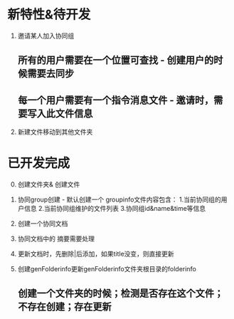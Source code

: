 <!--
 * @Author: your name
 * @Date: 2019-10-12 17:30:56
 * @LastEditTime: 2019-11-18 13:50:07
 * @LastEditors: Please set LastEditors
 * @Description: In User Settings Edit
 * @FilePath: /rebuild_flutter/README.md
 -->

# 新特性&待开发

1. 邀请某人加入协同组
   ## 所有的用户需要在一个位置可查找 - 创建用户的时候需要去同步
   ## 每一个用户需要有一个指令消息文件 - 邀请时，需要写入此文件信息

2. 新建文件移动到其他文件夹

# 已开发完成

0. 创建文件夹& 创建文件

1. 协同group创建 - 默认创建一个  groupinfo文件内容包含： 1.当前协同组的用户信息 2.当前协同组维护的文件列表 3.协同组id&name&time等信息

2. 创建一个协同文档

3. 协同文档中的 摘要需要处理

4. 更新文档时，先删除|后添加，如果title没变，则直接更新

5. 创建genFolderinfo更新genFolderinfo文件夹根目录的folderinfo
   ## 创建一个文件夹的时候；检测是否存在这个文件；不存在创建；存在更新
